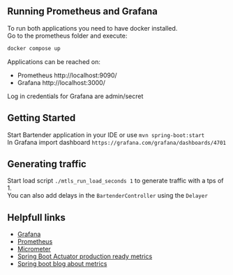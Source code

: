 ## Running Prometheus and Grafana
To run both applications you need to have docker installed.  
Go to the prometheus folder and execute: 
```bash
docker compose up  
```
Applications can be reached on:
- Prometheus http://localhost:9090/  
- Grafana http://localhost:3000/  

Log in credentials for Grafana are admin/secret   

## Getting Started
Start Bartender application in your IDE or use `mvn spring-boot:start`  
In Grafana import dashboard `https://grafana.com/grafana/dashboards/4701`  

## Generating traffic 
Start load script `./mtls_run_load_seconds 1` to generate traffic with a tps of 1.  
You can also add delays in the `BartenderController` using the `Delayer`

## Helpfull links
* [Grafana](https://grafana.com/)
* [Prometheus](https://prometheus.io/)  
* [Micrometer](http://micrometer.io/)  
* [Spring Boot Actuator production ready metrics](https://docs.spring.io/spring-boot/docs/current/reference/htmlsingle/#production-ready-metrics)  
* [Spring boot blog about metrics](https://spring.io/blog/2018/03/16/micrometer-spring-boot-2-s-new-application-metrics-collector)  
